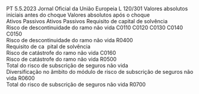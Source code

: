 PT  5.5.2023 Jornal Oficial da União Europeia L 120/301
 Valores absolutos iniciais antes do choque  Valores absolutos após o choque  
Ativos  Passivos  Ativos  Passivos  Requisito de capital 
de solvência  
Risco de descontinuidade do ramo não vida  C0110  C0120  C0130  C0140  C0150  
Risco de descontinuidade do ramo não vida  R0400  
Requisito de ca ­
pital de solvência  
Risco de catástrofe do ramo não vida  C0160  
Risco de catástrofe do ramo não vida  R0500  
Total do risco de subscrição de seguros 
não vida  
Diversificação no âmbito do módulo de risco de 
subscrição de seguros não vida  R0600  
Total do risco de subscrição de seguros 
não vida  R0700